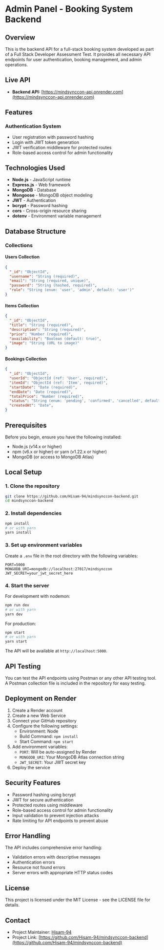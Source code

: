 # Admin Panel - Booking System Backend

## Overview
This is the backend API for a full-stack booking system developed as part of a Full Stack Developer Assessment Test. It provides all necessary API endpoints for user authentication, booking management, and admin operations.

## Live API
- **Backend API:** [https://mindsynccon-api.onrender.com](https://mindsynccon-api.onrender.com)

## Features

### Authentication System
- User registration with password hashing
- Login with JWT token generation
- JWT verification middleware for protected routes
- Role-based access control for admin functionality


## Technologies Used
- **Node.js** - JavaScript runtime
- **Express.js** - Web framework
- **MongoDB** - Database
- **Mongoose** - MongoDB object modeling
- **JWT** - Authentication
- **bcrypt** - Password hashing
- **cors** - Cross-origin resource sharing
- **dotenv** - Environment variable management

## Database Structure

### Collections

#### Users Collection
```json
{
  "_id": "ObjectId",
  "username": "String (required)",
  "email": "String (required, unique)",
  "password": "String (hashed, required)",
  "role": "String (enum: 'user', 'admin', default: 'user')"
}
```

#### Items Collection
```json
{
  "_id": "ObjectId",
  "title": "String (required)",
  "description": "String (required)",
  "price": "Number (required)",
  "availability": "Boolean (default: true)",
  "image": "String (URL to image)"
}
```

#### Bookings Collection
```json
{
  "_id": "ObjectId",
  "userId": "ObjectId (ref: 'User', required)",
  "itemId": "ObjectId (ref: 'Item', required)",
  "startDate": "Date (required)",
  "endDate": "Date (required)",
  "totalPrice": "Number (required)",
  "status": "String (enum: 'pending', 'confirmed', 'cancelled', default: 'pending')",
  "createdAt": "Date",
}
```

## Prerequisites
Before you begin, ensure you have the following installed:
- Node.js (v14.x or higher)
- npm (v6.x or higher) or yarn (v1.22.x or higher)
- MongoDB (or access to MongoDB Atlas)

## Local Setup

### 1. Clone the repository
```bash
git clone https://github.com/Hisam-94/mindsynccon-backend.git
cd mindsynccon-backend
```

### 2. Install dependencies
```bash
npm install
# or with yarn
yarn install
```

### 3. Set up environment variables
Create a `.env` file in the root directory with the following variables:
```
PORT=5000
MONGODB_URI=mongodb://localhost:27017/mindsynccon
JWT_SECRET=your_jwt_secret_here

```

### 4. Start the server
For development with nodemon:
```bash
npm run dev
# or with yarn
yarn dev
```

For production:
```bash
npm start
# or with yarn
yarn start
```
The API will be available at `http://localhost:5000`.

## API Testing
You can test the API endpoints using Postman or any other API testing tool. A Postman collection file is included in the repository for easy testing.

## Deployment on Render

1. Create a Render account
2. Create a new Web Service
3. Connect your GitHub repository
4. Configure the following settings:
   - Environment: Node
   - Build Command: `npm install`
   - Start Command: `npm start`
5. Add environment variables:
   - `PORT`: Will be auto-assigned by Render
   - `MONGODB_URI`: Your MongoDB Atlas connection string
   - `JWT_SECRET`: Your JWT secret key
6. Deploy the service

## Security Features
- Password hashing using bcrypt
- JWT for secure authentication
- Protected routes using middleware
- Role-based access control for admin functionality
- Input validation to prevent injection attacks
- Rate limiting for API endpoints to prevent abuse

## Error Handling
The API includes comprehensive error handling:
- Validation errors with descriptive messages
- Authentication errors
- Resource not found errors
- Server errors with appropriate HTTP status codes


## License
This project is licensed under the MIT License - see the LICENSE file for details.

## Contact
- Project Maintainer: [Hisam-94](https://github.com/Hisam-94)
- Project Link: [https://github.com/Hisam-94/mindsynccon-backend](https://github.com/Hisam-94/mindsynccon-backend)
